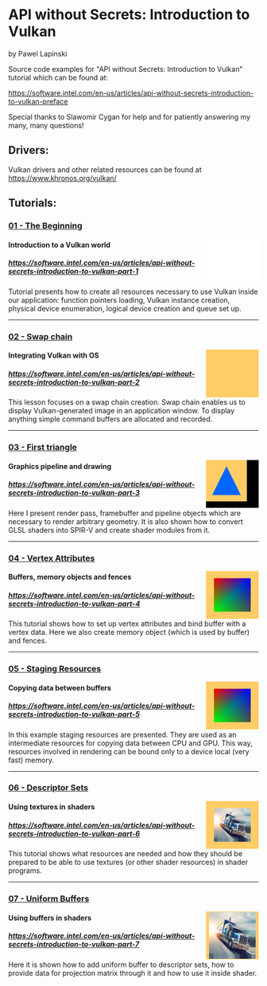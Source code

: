 # API without Secrets: Introduction to Vulkan
by Pawel Lapinski

Source code examples for "API without Secrets: Introduction to Vulkan" tutorial which can be found at:

https://software.intel.com/en-us/articles/api-without-secrets-introduction-to-vulkan-preface

Special thanks to Slawomir Cygan for help and for patiently answering my many, many questions!

## Drivers:

Vulkan drivers and other related resources can be found at https://www.khronos.org/vulkan/

## Tutorials:

### [01 - The Beginning](./Project/Tutorials/01/)
<img src="./Document/Images/01 - The Beginning.png" height="96px" align="right">

#### Introduction to a Vulkan world
##### https://software.intel.com/en-us/articles/api-without-secrets-introduction-to-vulkan-part-1

Tutorial presents how to create all resources necessary to use Vulkan inside our application: function pointers loading, Vulkan instance creation, physical device enumeration, logical device creation and queue set up.

<hr>

### [02 - Swap chain](./Project/Tutorials/02/)
<img src="./Document/Images/02 - Swap Chain.png" height="96px" align="right">

#### Integrating Vulkan with OS
##### https://software.intel.com/en-us/articles/api-without-secrets-introduction-to-vulkan-part-2

This lesson focuses on a swap chain creation. Swap chain enables us to display Vulkan-generated image in an application window. To display anything simple command buffers are allocated and recorded.

<hr>

### [03 - First triangle](./Project/Tutorials/03/)
<img src="./Document/Images/03 - First Triangle.png" height="96px" align="right">

#### Graphics pipeline and drawing
##### https://software.intel.com/en-us/articles/api-without-secrets-introduction-to-vulkan-part-3

Here I present render pass, framebuffer and pipeline objects which are necessary to render arbitrary geometry. It is also shown how to convert GLSL shaders into SPIR-V and create shader modules from it.

<hr>

### [04 - Vertex Attributes](./Project/Tutorials/04/)
<img src="./Document/Images/04 - Vertex Attributes.png" height="96px" align="right">

#### Buffers, memory objects and fences
##### https://software.intel.com/en-us/articles/api-without-secrets-introduction-to-vulkan-part-4

This tutorial shows how to set up vertex attributes and bind buffer with a vertex data. Here we also create memory object (which is used by buffer) and fences.

<hr>

### [05 - Staging Resources](./Project/Tutorials/05/)
<img src="./Document/Images/05 - Staging Resources.png" height="96px" align="right">

#### Copying data between buffers
##### https://software.intel.com/en-us/articles/api-without-secrets-introduction-to-vulkan-part-5

In this example staging resources are presented. They are used as an intermediate resources for copying data between CPU and GPU. This way, resources involved in rendering can be bound only to a device local (very fast) memory.

<hr>

### [06 - Descriptor Sets](./Project/Tutorials/06/)
<img src="./Document/Images/06 - Descriptor Sets.png" height="96px" align="right">

#### Using textures in shaders
##### https://software.intel.com/en-us/articles/api-without-secrets-introduction-to-vulkan-part-6

This tutorial shows what resources are needed and how they should be prepared to be able to use textures (or other shader resources) in shader programs.

<hr>

### [07 - Uniform Buffers](./Project/Tutorials/07/)
<img src="./Document/Images/07 - Uniform Buffers.png" height="96px" align="right">

#### Using buffers in shaders
##### https://software.intel.com/en-us/articles/api-without-secrets-introduction-to-vulkan-part-7

Here it is shown how to add uniform buffer to descriptor sets, how to provide data for projection matrix through it and how to use it inside shader.
